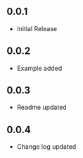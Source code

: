 ## 0.0.1

* Initial Release

## 0.0.2

* Example added

## 0.0.3

* Readme updated

## 0.0.4

* Change log updated
